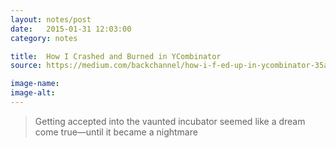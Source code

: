 ```yaml
---
layout: notes/post
date:   2015-01-31 12:03:00
category: notes

title:  How I Crashed and Burned in YCombinator
source: https://medium.com/backchannel/how-i-f-ed-up-in-ycombinator-35a19e7ace68

image-name: 
image-alt:
---
```


> Getting accepted into the vaunted incubator seemed like a dream come true—until it became a nightmare